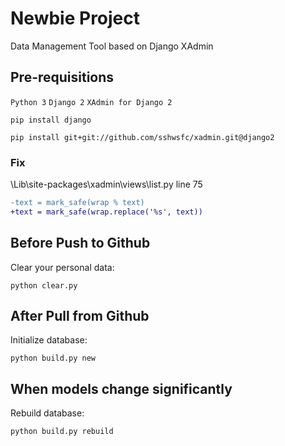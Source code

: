 # Newbie Project

Data Management Tool based on Django XAdmin

## Pre-requisitions
`Python 3` `Django 2` `XAdmin for Django 2`

    pip install django

    pip install git+git://github.com/sshwsfc/xadmin.git@django2

### Fix
\Lib\site-packages\xadmin\views\list.py line 75

```diff
-text = mark_safe(wrap % text)
+text = mark_safe(wrap.replace('%s', text))
```

## Before Push to Github
Clear your personal data:

    python clear.py

## After Pull from Github
Initialize database:

    python build.py new

## When models change significantly
Rebuild database:

    python build.py rebuild
